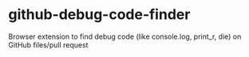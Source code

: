 # github-debug-code-finder
Browser extension to find debug code (like console.log, print_r, die) on GitHub files/pull request
